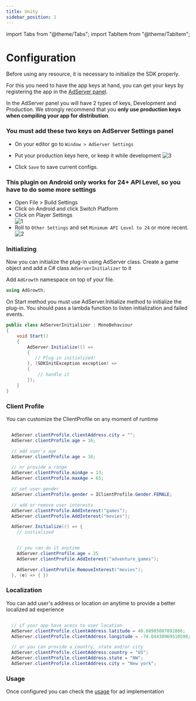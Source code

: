 ```yaml
---
title: Unity
sidebar_position: 1
---
```


import Tabs from "@theme/Tabs";
import TabItem from "@theme/TabItem";

# Configuration

Before using any resource, it is necessary to initialize the SDK properly.

For this you need to have the app keys at hand, you can get your keys by registering the app in the [AdServer panel](https://adserver.adgrowth.com/mfe-apps/apps).

In the AdServer panel you will have 2 types of keys, Development and Production. We strongly recommend that you **only use production keys when compiling your app for distribution**.
​

### You must add these two keys on AdServer Settings panel

- On your editor go to `Window > AdServer Settings`
- Put your production keys here, or keep it while development
  ![3](https://github.com/Ad-Growth/ad-sdk-unity/assets/78423625/26ebc98f-2233-4e08-8e66-da2c116937c5)

- Click `Save` to save current configs.

### This plugin on Android only works for **24+ API Level**, so you have to do some more settings​

- Open File > Build Settings
- Click on Android and click Switch Platform
- Click on Player Settings<br/>
  ![1](https://github.com/Ad-Growth/ad-sdk-unity/assets/78423625/9b82d7cb-72a8-4e1b-8bcb-f6bf75597547)
- Roll to `Other Settings` and set `Minimum API Level to 24` or more recent.
  ![2](https://github.com/Ad-Growth/ad-sdk-unity/assets/78423625/de47d0e6-09f3-4f6f-9956-9bbe58a2c829)

### Initializing

Now you can initialize the plug-in using AdServer class.
Create a game object and add a C# class `AdServerInitializer` to it

Add `AdGrowth` namespace on top of your file.

```csharp
using AdGrowth;
```

On Start method you must use AdServer.Initialize method to initialize the plug-in.
You should pass a lambda function to listen initialization and failed events.

```csharp
public class AdServerInitializer : MonoBehaviour
{
    void Start()
    {
        AdServer.Initialize(() =>
        {
           // Plug-in initialized!
        }, (SDKInitException exception) =>
        {
            // handle it
        });
    }
}
```

### Client Profile

You can customize the ClientProfile on any moment of runtime

```csharp

  AdServer.clientProfile.clientAddress.city = "";
  AdServer.clientProfile.age = 16;

  // add user's age
  AdServer.clientProfile.age = 16;

  // or provide a range
  AdServer.clientProfile.minAge = 13;
  AdServer.clientProfile.maxAge = 65;

  // set user gender
  AdServer.clientProfile.gender = IClientProfile.Gender.FEMALE;

  // add or remove user interests
  AdServer.clientProfile.AddInterest("games");
  AdServer.clientProfile.AddInterest("movies");

  AdServer.Initialize(() => {
    // initialized


    // you can do it anytime
    AdServer.clientProfile.age = 25
    AdServer.clientProfile.AddInterest("adventure_games");

    AdServer.clientProfile.RemoveInterest("movies");
  }, (e) => { })

```

### Localization

You can add user's address or location on anytime to provide a better localized ad experience

```csharp

  // if your app have acess to user location
  AdServer.clientProfile.clientAddress.latitude = 40.68905007092866;
  AdServer.clientProfile.clientAddress.longitude = -74.04438969510598;

  // or you can provide a country, state and/or city
  AdServer.clientProfile.clientAddress.country = "US";
  AdServer.clientProfile.clientAddress.state = "NW";
  AdServer.clientProfile.clientAddress.city = "New york";
```

### Usage

Once configured you can check the [usage](../../usage) for ad implementation
